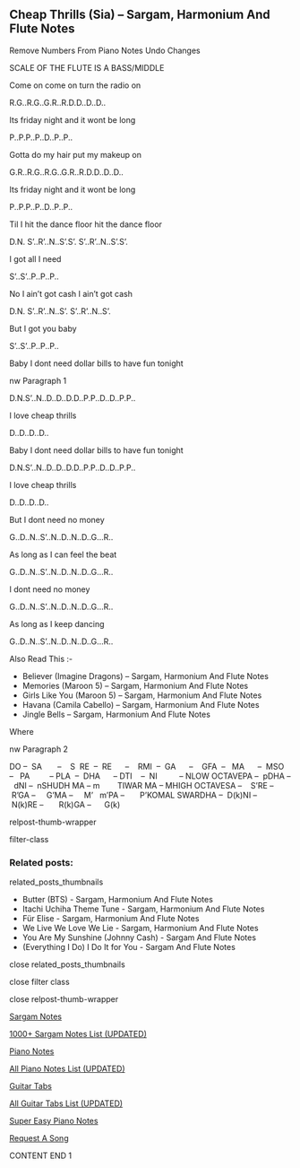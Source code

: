 
## Cheap Thrills (Sia) – Sargam, Harmonium And Flute Notes

Remove Numbers From Piano Notes
Undo Changes

SCALE OF THE FLUTE IS A BASS/MIDDLE

Come on come on turn the radio on

R.G..R.G..G.R..R.D.D..D..D..

Its friday night and it wont be long

P..P.P..P..D..P..P..

Gotta do my hair put my makeup on

G.R..R.G..R.G..G.R..R.D.D..D..D..

Its friday night and it wont be long

P..P.P..P..D..P..P..

Til I hit the dance floor hit the dance floor

D.N. S’..R’..N..S’.S’. S’..R’..N..S’.S’.

I got all I need

S’..S’..P..P..P..

No I ain’t got cash I ain’t got cash

D.N. S’..R’..N..S’. S’..R’..N..S’.

But I got you baby

S’..S’..P..P..P..

Baby I dont need dollar bills to have fun tonight

nw Paragraph 1

D.N.S’..N..D..D..D.D..P.P..D..D..P.P..

I love cheap thrills

D..D..D..D..

Baby I dont need dollar bills to have fun tonight

D.N.S’..N..D..D..D.D..P.P..D..D..P.P..

I love cheap thrills

D..D..D..D..

But I dont need no money

G..D..N..S’..N..D..N..D..G…R..

As long as I can feel the beat

G..D..N..S’..N..D..N..D..G…R..

I dont need no money

G..D..N..S’..N..D..N..D..G…R..

As long as I keep dancing

G..D..N..S’..N..D..N..D..G…R..

Also Read This :-

* Believer (Imagine Dragons) – Sargam, Harmonium And Flute Notes
* Memories (Maroon 5) – Sargam, Harmonium And Flute Notes
* Girls Like You (Maroon 5) – Sargam, Harmonium And Flute Notes
* Havana (Camila Cabello) – Sargam, Harmonium And Flute Notes
* Jingle Bells – Sargam, Harmonium And Flute Notes

Where

nw Paragraph 2

DO –  SA       –    S  RE  –  RE      –    RMI  –  GA      –    GFA  –   MA      –  MSO  –   PA         – PLA  –  DHA      – DTI    –  NI          – NLOW OCTAVEPA –  pDHA –  dNI –  nSHUDH MA – m        TIWAR MA – MHIGH OCTAVESA –    S’RE –     R’GA –     G’MA –     M’   m’PA –       P’KOMAL SWARDHA –  D(k)NI –       N(k)RE –       R(k)GA –      G(k)

relpost-thumb-wrapper

filter-class

### Related posts:

related_posts_thumbnails

* Butter (BTS) - Sargam, Harmonium And Flute Notes
* Itachi Uchiha Theme Tune - Sargam, Harmonium And Flute Notes
* Für Elise - Sargam, Harmonium And Flute Notes
* We Live We Love We Lie - Sargam, Harmonium And Flute Notes
* You Are My Sunshine (Johnny Cash) - Sargam And Flute Notes
* (Everything I Do) I Do It for You - Sargam And Flute Notes

close related_posts_thumbnails

close filter class

close relpost-thumb-wrapper

[Sargam Notes](https://www.notationsworld.com/sargam-notes.html)

[1000+ Sargam Notes List (UPDATED)](https://www.notationsworld.com/all-songs-list-sargam-notes.html)

[Piano Notes](https://www.notationsworld.com/piano-notes.html)

[All Piano Notes List (UPDATED)](https://www.notationsworld.com/all-songs-list-piano-notes.html)

[Guitar Tabs](https://www.notationsworld.com/guitar-tabs.html)

[All Guitar Tabs List (UPDATED)](https://www.notationsworld.com/all-songs-list-guitar-tabs.html)

[Super Easy Piano Notes](https://studywall.in/)

[Request A Song](https://www.notationsworld.com/request-a-song.html)

CONTENT END 1

